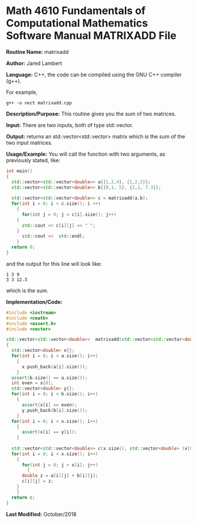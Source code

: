 # Math 4610 Fundamentals of Computational Mathematics Software Manual MATRIXADD File

**Routine Name:**           matrixadd

**Author:** Jared Lambert

**Language:** C++, the code can be compiled using the GNU C++ compiler (g++). 

For example,

    g++ -o vect matrixadd.cpp

**Description/Purpose:** This routine gives you the sum of two matrices.     
    


**Input:** There are two inputs, both of type std::vector<double>.  
    

**Output:** returns an std::vector<std::vector<double>> matrix which is the sum of the two input matrices.  
  

**Usage/Example:**
You will call the function with two arguments, as previously stated, like:  
```c++
int main()
{
  std::vector<std::vector<double>> a{{1,2,4}, {1,2,5}};
  std::vector<std::vector<double>> b{{0,1, 5}, {2,1, 7.3}};
  
  std::vector<std::vector<double>> c = matrixadd(a,b);
  for(int i = 0; i < c.size(); i ++)
    {
      for(int j = 0; j < c[i].size(); j++)
	{
	  std::cout << c[i][j] << " ";
	}
      std::cout <<  std::endl;
    }
  return 0;
}


```
and the output for this line will look like:    
```
1 3 9
3 3 12.3
```  

which is the sum.

**Implementation/Code:**  

```c++
#include <iostream>
#include <cmath>
#include <assert.h>
#include <vector>

std::vector<std::vector<double>>  matrixadd(std::vector<std::vector<double>> a, std::vector<std::vector<double>> b)
{
  std::vector<double> x{};
  for(int i = 0; i < a.size(); i++)
    {
      x.push_back(a[i].size());
    }
  assert(b.size() == a.size());
  int even = x[0];
  std::vector<double> y{};
  for(int i = 0; i < b.size(); i++)
    {
      assert(x[i] == even);
      y.push_back(b[i].size());
    }
  for(int i = 0; i < x.size(); i++)
    {
      assert(x[i] == y[i]);
    }
  
  std::vector<std::vector<double>> c(x.size(), std::vector<double> (x[0]));
  for(int i = 0; i < x.size(); i++)
    {
      for(int j = 0; j < x[i]; j++)
        {
	  double z = a[i][j] + b[i][j];
	  c[i][j] = z;
	}
    }
  return c;
}
```

**Last Modified:** October/2018

